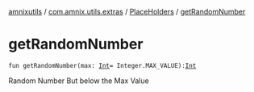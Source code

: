 [amnixutils](../../index.md) / [com.amnix.utils.extras](../index.md) / [PlaceHolders](index.md) / [getRandomNumber](./get-random-number.md)

# getRandomNumber

`fun getRandomNumber(max: `[`Int`](https://kotlinlang.org/api/latest/jvm/stdlib/kotlin/-int/index.html)` = Integer.MAX_VALUE): `[`Int`](https://kotlinlang.org/api/latest/jvm/stdlib/kotlin/-int/index.html)

Random Number But below the Max Value

